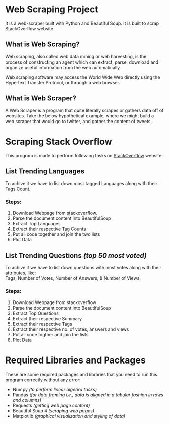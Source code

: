 # Web Scraping Project  
  
It is a web-scraper built with Python and Beautiful Soup. It is built to scrap StackOverflow website.   
  
## What is Web Scraping?  
  
Web scraping, also called web data mining or web harvesting, is the process of constructing an agent which can extract, parse, download and organize useful information from the web automatically.  
  
Web scraping software may access the World Wide Web directly using the Hypertext Transfer Protocol, or through a web browser.   
  
## What is Web Scraper?  
  
A Web Scraper is a program that quite literally scrapes or gathers data off of websites. Take the below hypothetical example, where we might build a web scraper that would go to twitter, and gather the content of tweets.  
  
# Scraping Stack Overflow  
  
This program is made to perform following tasks on [StackOverflow](https://stackoverflow.com/) website:  
  
 ## List Trending Languages 
 To achive it we have to list down most tagged Languages along with their Tags Count.  
  
 ### Steps: 
 1. Download Webpage from stackoverflow.  
 2. Parse the document content into BeautifulSoup  
 3. Extract Top Languages  
 4. Extract their respective Tag Counts  
 5. Put all code together and join the two lists  
 6. Plot Data  
	 
## List Trending Questions *(top 50 most voted)*  
To achive it we have to list down questions with most votes along with their attributes, like:  
Tags, Number of Votes, Number of Answers, & Number of Views.
  
### Steps:  

 1. Download Webpage from stackoverflow  
 2. Parse the document content into BeautifulSoup  
 3. Extract Top Questions  
 4. Extract their respective Summary  
 5. Extract their respective Tags  
 6. Extract their respective no. of votes, answers and views  
 7. Put all code togther and join the lists  
 8. Plot Data  
  
# Required Libraries and Packages  
  
These are some required packages and libraries that you need to run this program correctly without any error:  
- Numpy    *(to perform linear algebra tasks)*  
- Pandas *(for data framing i.e., data is aligned in a tabular fashion in rows and columns)*  
- Requests *(getting web page content)*  
- Beautiful Soup 4 *(scraping web pages)*  
- Matplotlib *(graphical visualization and styling of data)*
